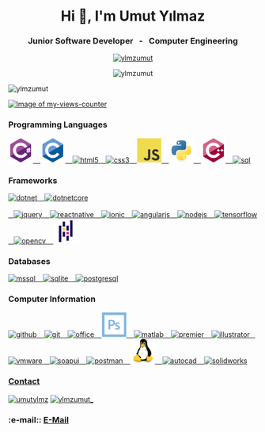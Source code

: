 <h1 align="center">Hi 👋, I'm Umut Yılmaz</h1>
<h3 align="center">Junior Software Developer &ensp;-&ensp; Computer Engineering</h3>

<p align="center"> <a href="https://github.com/ryo-ma/github-profile-trophy"><img src="https://github-profile-trophy.vercel.app/?username=ylmzumut&theme=algolia" alt="ylmzumut" style="transform: scale(1);"/></a> </p>

<p align="center"><img  src="https://github-readme-stats.vercel.app/api/top-langs?username=ylmzumut&show_icons=true&locale=en&layout=compact&theme=algolia " alt="ylmzumut" />
<!--&ensp;&ensp;&ensp;&ensp;-->

<img  src="https://github-readme-stats.vercel.app/api?username=ylmzumut&show_icons=true&locale=en&theme=algolia " alt="ylmzumut" /></p>

[![Image of my-views-counter](https://github.com/ylmzumut/my-views-counter/blob/master/svg/471639041/badge.svg)](https://github.com/ylmzumut/my-views-counter/blob/master/readme/471639041/week.md)

<h3 align="left">Programming Languages</h3>
<a href="#" target="_blank" rel="noreferrer">
<!--C#-->
<img src="https://raw.githubusercontent.com/devicons/devicon/master/icons/csharp/csharp-original.svg" alt="csharp" width="50" height="50"/>
  <!--C-->&ensp;
<img src="https://raw.githubusercontent.com/devicons/devicon/master/icons/c/c-original.svg" alt="c" width="50" height="50"/>
<!--HTML-->&ensp;
<img src="https://i.hizliresim.com/8v9742o.png" alt="html5" width="50" height="50"/>
<!--CSS-->&ensp;
<img src="https://i.hizliresim.com/hamfgs7.png" alt="css3" width="50" height="50"/>
<!--JavaScript-->&ensp;
<img src="https://raw.githubusercontent.com/devicons/devicon/master/icons/javascript/javascript-original.svg" alt="javascript" width="50" height="50"/>
<!--Python-->&ensp;
<img src="https://raw.githubusercontent.com/devicons/devicon/master/icons/python/python-original.svg" alt="python" width="50" height="50"/>
<!--C++-->&ensp;
<img src="https://raw.githubusercontent.com/devicons/devicon/master/icons/cplusplus/cplusplus-original.svg" alt="cplusplus" width="50" height="50"/> 
  <!--sql+-->&ensp;
<img src="https://sezeromer.com/wp-content/uploads/2018/01/sql.png" alt="sql" height="50"/> 
  </a>
  
<h3 align="left">Frameworks</h3>
<a href="#" target="_blank" rel="noreferrer">
  <!-- .NET Framework -->
<img src="https://i.hizliresim.com/ekot9jd.png" alt="dotnet" height="50"/>  
  <!-- .NET Core -->&ensp;
<img src="https://i.hizliresim.com/t7palgp.png" alt="dotnetcore" height="50"/>
  </a>
  <br/> <br/>
  <a href="#" target="_blank" rel="noreferrer">
  <!-- jQuery -->&ensp;
<img src="https://icon-library.com/images/jquery-icon-png/jquery-icon-png-7.jpg" alt="jquery" width="50" height="50"/>
  <!-- React Native -->&ensp;
<img src="https://i.hizliresim.com/ap3ye95.png" alt="reactnative"  height="50"/>  
  <!-- İonic Framework -->&ensp;
<img src="https://upload.wikimedia.org/wikipedia/commons/d/d1/Ionic_Logo.svg" alt="ionic" width="50" height="50"/>  
<!-- angular -->&ensp;
<img src="https://angular.io/assets/images/logos/angularjs/AngularJS-Shield.svg" alt="angularjs" width="50" height="50"/>  
  <!-- NodeJS -->&ensp;
<img src="https://hackr.io/tutorials/learn-node-js/logo/logo-node-js?ver=1610118577" alt="nodejs" width="50" height="50"/>  
  <!-- TensorFlow -->&ensp;
<img src="https://www.vectorlogo.zone/logos/tensorflow/tensorflow-icon.svg" alt="tensorflow" width="50" height="50"/>  
<!-- OpenCV -->&ensp;
<img src="https://www.vectorlogo.zone/logos/opencv/opencv-icon.svg" alt="opencv" width="50" height="50"/>  
  <!-- Pandas -->&ensp;
<img src="https://raw.githubusercontent.com/devicons/devicon/2ae2a900d2f041da66e950e4d48052658d850630/icons/pandas/pandas-original.svg" alt="pandas" width="50" height="50"/>    
</a>
    
<h3 align="left">Databases</h3>
<a href="#" target="_blank" rel="noreferrer">
  <!-- MSSQL -->
<img src="https://i.hizliresim.com/7ulhk0y.png" alt="mssql" height="50"/>  
<!-- SQLite -->&ensp;
<img src="https://www.vectorlogo.zone/logos/sqlite/sqlite-icon.svg" alt="sqlite" height="50"/>
  <!-- postgresql -->&ensp;
  <img src="https://upload.wikimedia.org/wikipedia/commons/thumb/2/29/Postgresql_elephant.svg/745px-Postgresql_elephant.svg.png" alt="postgresql" height="50"/> 
</a>

<h3 align="left">Computer Information</h3>
<a href="#" target="_blank" rel="noreferrer">
<!-- github -->
 <img src="https://cdn-icons-png.flaticon.com/512/25/25231.png" alt="github" height="50"/>
<!-- git -->&ensp;
  <img src="https://www.vectorlogo.zone/logos/git-scm/git-scm-icon.svg" alt="git" height="50"/>
<!-- office -->&ensp;
  <img src="https://upload.wikimedia.org/wikipedia/commons/thumb/0/0c/Microsoft_Office_logo_%282013%E2%80%932019%29.svg/1728px-Microsoft_Office_logo_%282013%E2%80%932019%29.svg.png" alt="office" height="50"/>
<!-- photoshop -->&ensp;
  <img src="https://raw.githubusercontent.com/devicons/devicon/master/icons/photoshop/photoshop-line.svg" alt="photoshop" height="50"/>
<!-- matlab -->&ensp;
<img src="https://upload.wikimedia.org/wikipedia/commons/2/21/Matlab_Logo.png" alt="matlab" height="50"/>
<!-- premier -->&ensp;
  <img src="https://ph-test-11.slatic.net/p/c1ed676f6c550b5537b93f23cefa031e.png" alt="premier" height="50"/>
<!-- illustrator -->&ensp;
<img src="https://www.vectorlogo.zone/logos/adobe_illustrator/adobe_illustrator-icon.svg" alt="illustrator" height="50"/>
<!-- vmware -->&ensp;
  <img src="https://www.freepnglogos.com/uploads/vmware-png-logo/vmware-workstation-universal-keygen-png-logo-0.png" alt="vmware" height="50"/>
  <!-- soapui -->&ensp;
  <img src="https://www.soapui.org/smartbearbrand/media/images/logos/product-only/su_product-only-clr.svg" alt="soapui" height="50"/>
  <!-- postman -->&ensp;
  <img src="https://www.vectorlogo.zone/logos/getpostman/getpostman-icon.svg" alt="postman" height="50"/>
      <!-- linux -->&ensp;
<img src="https://raw.githubusercontent.com/devicons/devicon/master/icons/linux/linux-original.svg" alt="linux" height="50"/>
  <!-- autocad -->&ensp;
  <img src="https://1.bp.blogspot.com/-Ynk6RtwM4rE/XrgR7i5obQI/AAAAAAACRco/Kz9NDMA_F_YEjQLJDwwsbStjT5Tl4a9vQCK4BGAsYHg/d/AutoCAD_2018_icon.png" alt="autocad" height="50"/>
  <!-- solidworks -->&ensp;
  <img src="https://icon-library.com/images/solidworks-icon/solidworks-icon-24.jpg" alt="solidworks" height="50"/>








<h3 align="left">Contact</h3>
<p align="left">
<a href="https://linkedin.com/in/umutylmz" target="blank"><img align="center"  src="https://raw.githubusercontent.com/rahuldkjain/github-profile-readme-generator/master/src/images/icons/Social/linked-in-alt.svg" alt="umutylmz" height="30" width="45"/></a> <a href="https://instagram.com/ylmzumut_" target="blank"><img align="center" src="https://raw.githubusercontent.com/rahuldkjain/github-profile-readme-generator/master/src/images/icons/Social/instagram.svg" alt="ylmzumut_" height="30" width="45"/></a>
 <h3 display="flex" align-items"center">:e-mail:: <a href="mailto:umutylmz.ce@gmail.com" target="blank">E-Mail</h3></a> 
</p>
